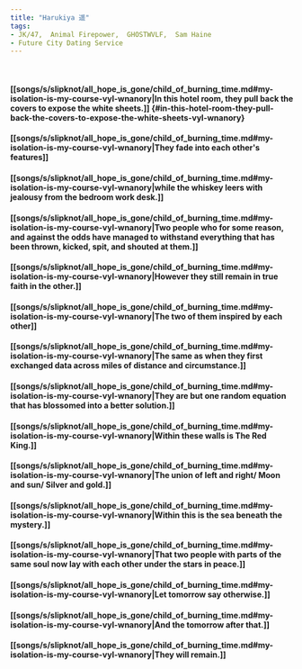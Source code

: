 ```yaml
---
title: "Harukiya 遥"
tags:
- JK/47,  Animal Firepower,  GHOSTWVLF,  Sam Haine
- Future City Dating Service
---
```

&nbsp;
#### [[songs/s/slipknot/all_hope_is_gone/child_of_burning_time.md#my-isolation-is-my-course-vyl-wnanory|In this hotel room, they pull back the covers to expose the white sheets.]] {#in-this-hotel-room-they-pull-back-the-covers-to-expose-the-white-sheets-vyl-wnanory}
#### [[songs/s/slipknot/all_hope_is_gone/child_of_burning_time.md#my-isolation-is-my-course-vyl-wnanory|They fade into each other's features]]
#### [[songs/s/slipknot/all_hope_is_gone/child_of_burning_time.md#my-isolation-is-my-course-vyl-wnanory|while the whiskey leers with jealousy from the bedroom work desk.]]
#### [[songs/s/slipknot/all_hope_is_gone/child_of_burning_time.md#my-isolation-is-my-course-vyl-wnanory|Two people who for some reason, and against the odds have managed to withstand everything that has been thrown, kicked, spit, and shouted at them.]]
#### [[songs/s/slipknot/all_hope_is_gone/child_of_burning_time.md#my-isolation-is-my-course-vyl-wnanory|However they still remain in true faith in the other.]]
#### [[songs/s/slipknot/all_hope_is_gone/child_of_burning_time.md#my-isolation-is-my-course-vyl-wnanory|The two of them inspired by each other]]
#### [[songs/s/slipknot/all_hope_is_gone/child_of_burning_time.md#my-isolation-is-my-course-vyl-wnanory|The same as when they first exchanged data across miles of distance and circumstance.]]
#### [[songs/s/slipknot/all_hope_is_gone/child_of_burning_time.md#my-isolation-is-my-course-vyl-wnanory|They are but one random equation that has blossomed into a better solution.]]
#### [[songs/s/slipknot/all_hope_is_gone/child_of_burning_time.md#my-isolation-is-my-course-vyl-wnanory|Within these walls is The Red King.]]
#### [[songs/s/slipknot/all_hope_is_gone/child_of_burning_time.md#my-isolation-is-my-course-vyl-wnanory|The union of left and right/ Moon and sun/ Silver and gold.]]
#### [[songs/s/slipknot/all_hope_is_gone/child_of_burning_time.md#my-isolation-is-my-course-vyl-wnanory|Within this is the sea beneath the mystery.]]
#### [[songs/s/slipknot/all_hope_is_gone/child_of_burning_time.md#my-isolation-is-my-course-vyl-wnanory|That two people with parts of the same soul now lay with each other under the stars in peace.]]
#### [[songs/s/slipknot/all_hope_is_gone/child_of_burning_time.md#my-isolation-is-my-course-vyl-wnanory|Let tomorrow say otherwise.]]
#### [[songs/s/slipknot/all_hope_is_gone/child_of_burning_time.md#my-isolation-is-my-course-vyl-wnanory|And the tomorrow after that.]]
#### [[songs/s/slipknot/all_hope_is_gone/child_of_burning_time.md#my-isolation-is-my-course-vyl-wnanory|They will remain.]]
